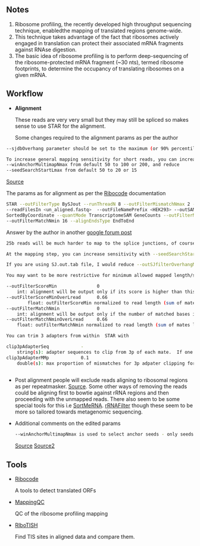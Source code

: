 ## Notes

1. Ribosome profiling, the recently developed high throughput sequencing technique, enabledthe mapping of translated regions genome-wide.
2. This technique takes advantage of the fact that ribosomes actively engaged in translation can protect their associated mRNA fragments against RNAse digestion. 
3. The basic idea of ribosome profiling is to perform deep-sequencing of the ribosome-protected mRNA fragment (~30 nts), termed ribosome footprints, to determine the occupancy of translating ribosomes on a given mRNA. 



## Workflow

- **Alignment**

  These reads are very very small but they may still be spliced so makes sense to use STAR for the alignment.

  Some changes required to the alignment params as per the author

  
```bash
--sjdbOverhang parameter should be set to the maximum (or 90% percentile) of the read length. 

To increase general mapping sensitivity for short reads, you can increase 
--winAnchorMultimapNmax from default 50 to 100 or 200, and reduce 
--seedSearchStartLmax from default 50 to 20 or 15
```
  [Source](https://github.com/alexdobin/STAR/issues/255)

The params as for alignment as per the [Ribocode](https://github.com/xryanglab/RiboCode) documentation

```bash
STAR --outFilterType BySJout --runThreadN 8 --outFilterMismatchNmax 2 --genomeDir <hg19_STARindex>
--readFilesIn <un_aligned.fastq>  --outFileNamePrefix <HEK293> --outSAMtype BAM
SortedByCoordinate --quantMode TranscriptomeSAM GeneCounts --outFilterMultimapNmax 1
--outFilterMatchNmin 16 --alignEndsType EndToEnd
```

Answer by the author in another [google forum post](https://groups.google.com/forum/#!topic/rna-star/1F86aCmPOYY)

```bash
25b reads will be much harder to map to the splice junctions, of course. Using annotations at the genome generation step would be very beneficial, with --sjdbOverhang chosen to be the longest read length -1.

At the mapping step, you can increase sensitivity with --seedSearchStartLmax 20, or even 15.

If you are using SJ.out.tab file, I would reduce --outSJfilterOverhangMin from 30 12 12 12 to, say, 30  8 8 8, to increase sensitivity for unannotated junctions.

You may want to be more restrictive for minimum allowed mapped length/score, by increasing:

--outFilterScoreMin               0
    int: alignment will be output only if its score is higher than this value
--outFilterScoreMinOverLread      0.66
        float: outFilterScoreMin normalized to read length (sum of mates lengths for paired-end reads)
--outFilterMatchNmin              0
    int: alignment will be output only if the number of matched bases is higher than this value
--outFilterMatchNminOverLread     0.66
    float: outFilterMatchNmin normalized to read length (sum of mates lengths for paired-end reads)

You can trim 3 adapters from within  STAR with

clip3pAdapterSeq            -
    string(s): adapter sequences to clip from 3p of each mate.  If one value is given, it will be assumed the same for both mates.
clip3pAdapterMMp            0.1
    double(s): max proportion of mismatches for 3p adpater clipping for each mate.  If one value is given, it will be assumed the same for both mates.
    
```

- Post alignment people will exclude reads aligning to ribosomal regions as per repeatmasker. [Source](https://www.ncbi.nlm.nih.gov/geo/query/acc.cgi?acc=GSM2837004). Some other ways of removing the reads could be aligning first to bowtie against rRNA regions and then proceeding with the unmapped reads. There also seem to be some special tools for this i.e [SortMeRNA](https://academic.oup.com/bioinformatics/article/28/24/3211/246053). [rRNAFilter](https://www.ncbi.nlm.nih.gov/pmc/articles/PMC5372776/) though these seem to be more so tailored towards metagenomic sequencing.

- Additional comments on the edited params

  ```bash
  --winAnchorMultimapNmax is used to select anchor seeds - only seeds (exactly mapping portions of the read) that map to <= number of loci are considered anchors. Anchors define the genomic windows where a read mapping is attempted. For example, if you want to map read that map equally well to 100 loci, you would need to set --winAnchorMultimapNmax at least 100, though I would recommend double that number.
  ```

  [Source](https://github.com/alexdobin/STAR/issues/243#issuecomment-393695283) [Source2](https://groups.google.com/d/msg/rna-star/cu4E0PIKnks/IoZF_9uvBgAJ)

  

## Tools

- [Ribocode](https://github.com/xryanglab/RiboCode)

  A tools to detect translated ORFs

- [MappingQC](https://github.com/Biobix/mQC)
  
  QC of the ribosome profiling mapping
  
- [RIboTISH](https://github.com/zhpn1024/ribotish)

  Find TIS sites in aligned data and compare them.